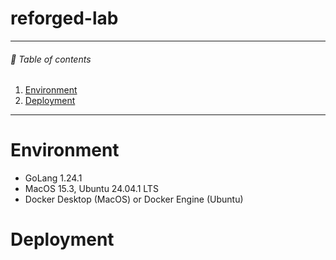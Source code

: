 # reforged-lab
<hr>

###### 🌈 Table of contents
1. [Environment](#environment)
2. [Deployment](#deployment)

<hr>

# Environment
- GoLang 1.24.1
- MacOS 15.3, Ubuntu 24.04.1 LTS
- Docker Desktop (MacOS) or Docker Engine (Ubuntu)

# Deployment
